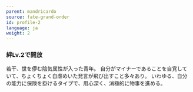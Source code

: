 ```yaml
---
parent: mandricardo
source: fate-grand-order
id: profile-2
language: ja
weight: 2
---
```


### 絆Lv.2で開放

若干、世を儚む陰気属性が入った青年。
自分がマイナーであることを自覚していて、ちょくちょく自虐めいた発言が飛び出すこと多々あり。
いわゆる、自分の能力に保険を掛けるタイプで、用心深く、消極的に物事を進める。
